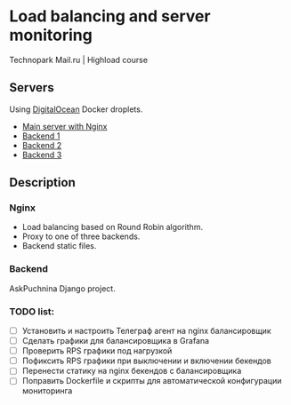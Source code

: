 # Load balancing and server monitoring
Technopark Mail.ru | Highload course

## Servers
Using [DigitalOcean](https://www.digitalocean.com) Docker droplets.

- [Main server with Nginx](http://104.248.255.153)
- [Backend 1](http://104.248.140.174:8081)
- [Backend 2](http://68.183.64.224:8081)
- [Backend 3](http://104.248.243.90:8081)

## Description
### Nginx
- Load balancing based on Round Robin algorithm.
- Proxy to one of three backends.
- Backend static files.

### Backend
AskPuchnina Django project.

### TODO list:
- [ ] Установить и настроить Телеграф агент на nginx балансировщик
- [ ] Сделать графики для балансировщика в Grafana
- [ ] Проверить RPS графики под нагрузкой
- [ ] Пофиксить RPS графики при выключении и включении бекендов
- [ ] Перенести статику на nginx бекендов с балансировщика
- [ ] Поправить Dockerfile и скрипты для автоматической конфигурации мониторинга